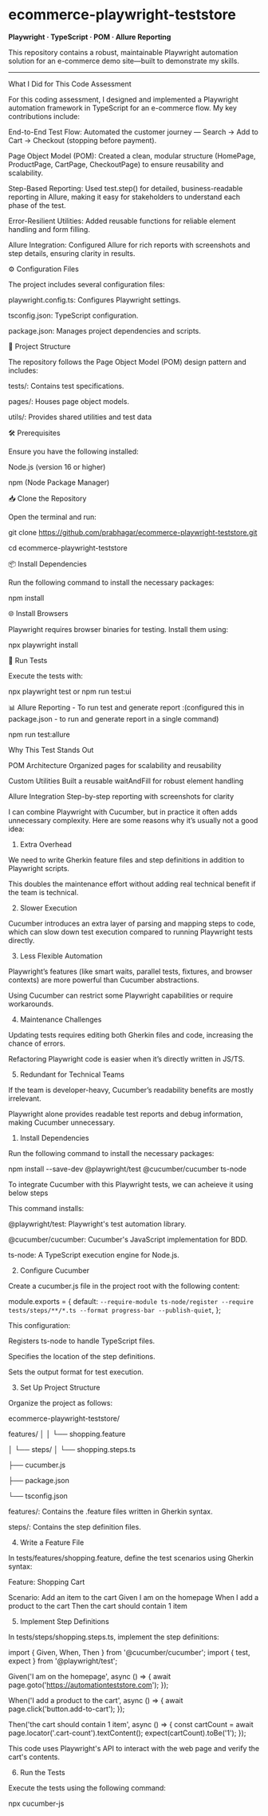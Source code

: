 # ecommerce-playwright-teststore

**Playwright · TypeScript · POM · Allure Reporting**

This repository contains a robust, maintainable Playwright automation solution for an e-commerce demo site—built to demonstrate my skills.



---
What I Did for This Code Assessment

For this coding assessment, I designed and implemented a Playwright automation framework in TypeScript for an e-commerce flow. My key contributions include:

End-to-End Test Flow: Automated the customer journey — Search → Add to Cart → Checkout (stopping before payment).

Page Object Model (POM): Created a clean, modular structure (HomePage, ProductPage, CartPage, CheckoutPage) to ensure reusability and scalability.

Step-Based Reporting: Used test.step() for detailed, business-readable reporting in Allure, making it easy for stakeholders to understand each phase of the test.

Error-Resilient Utilities: Added reusable functions for reliable element handling and form filling.

Allure Integration: Configured Allure for rich reports with screenshots and step details, ensuring clarity in results.



⚙️ Configuration Files

The project includes several configuration files:

playwright.config.ts: Configures Playwright settings.

tsconfig.json: TypeScript configuration.

package.json: Manages project dependencies and scripts.



🧩 Project Structure

The repository follows the Page Object Model (POM) design pattern and includes:

tests/: Contains test specifications.

pages/: Houses page object models.

utils/: Provides shared utilities and test data



🛠️ Prerequisites

Ensure you have the following installed:

Node.js (version 16 or higher)

npm (Node Package Manager)



📥 Clone the Repository

Open the terminal and run:

git clone https://github.com/prabhagar/ecommerce-playwright-teststore.git

cd ecommerce-playwright-teststore



📦 Install Dependencies

Run the following command to install the necessary packages:

npm install



🌐 Install Browsers

Playwright requires browser binaries for testing. Install them using:

npx playwright install



🧪 Run Tests

Execute the tests with:

npx playwright test or npm run test:ui



📊 Allure Reporting - To run test and generate report :(configured this in package.json - to run and generate report in a single command)

npm run test:allure



Why This Test Stands Out
    
POM Architecture	Organized pages for scalability and reusability

Custom Utilities	Built a reusable waitAndFill for robust element handling

Allure Integration	Step-by-step reporting with screenshots for clarity



I can combine Playwright with Cucumber, but in practice it often adds unnecessary complexity. Here are some reasons why it’s usually not a good idea:

1. Extra Overhead

We need to write Gherkin feature files and step definitions in addition to Playwright scripts.

This doubles the maintenance effort without adding real technical benefit if the team is technical.


2. Slower Execution

Cucumber introduces an extra layer of parsing and mapping steps to code, which can slow down test execution compared to running Playwright tests directly.


3. Less Flexible Automation

Playwright’s features (like smart waits, parallel tests, fixtures, and browser contexts) are more powerful than Cucumber abstractions.

Using Cucumber can restrict some Playwright capabilities or require workarounds.


4. Maintenance Challenges

Updating tests requires editing both Gherkin files and code, increasing the chance of errors.

Refactoring Playwright code is easier when it’s directly written in JS/TS.


5. Redundant for Technical Teams

If the team is developer-heavy, Cucumber’s readability benefits are mostly irrelevant.



Playwright alone provides readable test reports and debug information, making Cucumber unnecessary.


1. Install Dependencies

Run the following command to install the necessary packages:

npm install --save-dev @playwright/test @cucumber/cucumber ts-node


To integrate Cucumber with this Playwright tests, we can acheieve it using below steps

This command installs:

@playwright/test: Playwright's test automation library.

@cucumber/cucumber: Cucumber's JavaScript implementation for BDD.

ts-node: A TypeScript execution engine for Node.js.


2. Configure Cucumber

Create a cucumber.js file in the project root with the following content:

module.exports = {
  default: `--require-module ts-node/register --require tests/steps/**/*.ts --format progress-bar --publish-quiet`,
};


This configuration:

Registers ts-node to handle TypeScript files.

Specifies the location of the step definitions.

Sets the output format for test execution.


3. Set Up Project Structure

Organize the project as follows:

ecommerce-playwright-teststore/

features/
│   │   └── shopping.feature

│   └── steps/
│       └── shopping.steps.ts

├── cucumber.js

├── package.json

└── tsconfig.json


features/: Contains the .feature files written in Gherkin syntax.

steps/: Contains the step definition files.


4. Write a Feature File

In tests/features/shopping.feature, define the test scenarios using Gherkin syntax:

Feature: Shopping Cart

  Scenario: Add an item to the cart
    Given I am on the homepage
    When I add a product to the cart
    Then the cart should contain 1 item
    

5. Implement Step Definitions

In tests/steps/shopping.steps.ts, implement the step definitions:

import { Given, When, Then } from '@cucumber/cucumber';
import { test, expect } from '@playwright/test';

Given('I am on the homepage', async () => {
  await page.goto('https://automationteststore.com');
});

When('I add a product to the cart', async () => {
  await page.click('button.add-to-cart');
});

Then('the cart should contain 1 item', async () => {
  const cartCount = await page.locator('.cart-count').textContent();
  expect(cartCount).toBe('1');
});


This code uses Playwright's API to interact with the web page and verify the cart's contents.


6. Run the Tests

Execute the tests using the following command:

npx cucumber-js
